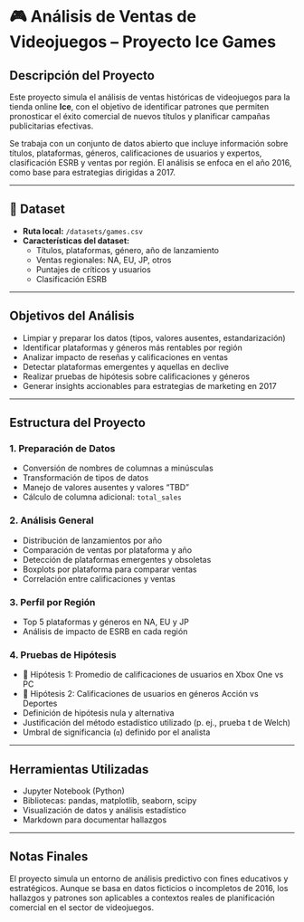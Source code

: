 # 🎮 Análisis de Ventas de Videojuegos – Proyecto Ice Games

##  Descripción del Proyecto

Este proyecto simula el análisis de ventas históricas de videojuegos para la tienda online **Ice**, con el objetivo de identificar patrones que permiten pronosticar el éxito comercial de nuevos títulos y planificar campañas publicitarias efectivas.

Se trabaja con un conjunto de datos abierto que incluye información sobre títulos, plataformas, géneros, calificaciones de usuarios y expertos, clasificación ESRB y ventas por región. El análisis se enfoca en el año 2016, como base para estrategias dirigidas a 2017.

---

## 📂 Dataset

- **Ruta local:** `/datasets/games.csv`
- **Características del dataset:**
  - Títulos, plataformas, género, año de lanzamiento
  - Ventas regionales: NA, EU, JP, otros
  - Puntajes de críticos y usuarios
  - Clasificación ESRB

---

##  Objetivos del Análisis

- Limpiar y preparar los datos (tipos, valores ausentes, estandarización)
- Identificar plataformas y géneros más rentables por región
- Analizar impacto de reseñas y calificaciones en ventas
- Detectar plataformas emergentes y aquellas en declive
- Realizar pruebas de hipótesis sobre calificaciones y géneros
- Generar insights accionables para estrategias de marketing en 2017

---

##  Estructura del Proyecto

### 1. **Preparación de Datos**
- Conversión de nombres de columnas a minúsculas
- Transformación de tipos de datos
- Manejo de valores ausentes y valores “TBD”
- Cálculo de columna adicional: `total_sales`

### 2. **Análisis General**
- Distribución de lanzamientos por año
- Comparación de ventas por plataforma y año
- Detección de plataformas emergentes y obsoletas
- Boxplots por plataforma para comparar ventas
- Correlación entre calificaciones y ventas

### 3. **Perfil por Región**
- Top 5 plataformas y géneros en NA, EU y JP
- Análisis de impacto de ESRB en cada región

### 4. **Pruebas de Hipótesis**
- 🧪 Hipótesis 1: Promedio de calificaciones de usuarios en Xbox One vs PC
- 🧪 Hipótesis 2: Calificaciones de usuarios en géneros Acción vs Deportes
- Definición de hipótesis nula y alternativa
- Justificación del método estadístico utilizado (p. ej., prueba t de Welch)
- Umbral de significancia (`α`) definido por el analista

---

##  Herramientas Utilizadas

- Jupyter Notebook (Python)
- Bibliotecas: pandas, matplotlib, seaborn, scipy
- Visualización de datos y análisis estadístico
- Markdown para documentar hallazgos

---

##  Notas Finales

El proyecto simula un entorno de análisis predictivo con fines educativos y estratégicos. Aunque se basa en datos ficticios o incompletos de 2016, los hallazgos y patrones son aplicables a contextos reales de planificación comercial en el sector de videojuegos.

